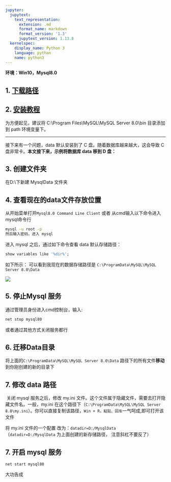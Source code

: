 ```yaml
---
jupyter:
  jupytext:
    text_representation:
      extension: .md
      format_name: markdown
      format_version: '1.3'
      jupytext_version: 1.13.8
  kernelspec:
    display_name: Python 3
    language: python
    name: python3
---
```


<!-- #region -->
**环境：Win10，Mysql8.0**

## 1. [下载路径](https://dev.mysql.com/downloads/mysql/)

## 2. [安装教程](https://blog.csdn.net/qq_34531925/article/details/78022905) 

为方便起见，建议将 C:\Program Files\MySQL\MySQL Server 8.0\bin 目录添加到 path 环境变量下。      

---

接下来有一个问题，data 默认安装到了 C 盘。随着数据库越来越大，这会导致 C 盘非常卡。**本文接下来，示例将数据库 data 移到 D 盘：**

## 3. 创建文件夹

  在D:\下新建 MysqlData 文件夹

## 4. 查看现在的data文件存放位置

从开始菜单打开`Mysql8.0 Command Line Client` 或者 从cmd输入以下命令进入mysql命令行

```sh
mysql -u root -p
然后输入密码，进入 mysql
```

进入 mysql 之后，通过如下命令查看 data 默认存储路径：

```sql
show variables like '%dir%';
```

如下所示：
可以看到我现在的数据存储路径是 `C:\ProgramData\MySQL\MySQL Server 8.0\Data`

![](https://md-picture-1254350681.cos.ap-beijing.myqcloud.com/20201202102559.png)


## 5. 停止Mysql 服务

通过管理员身份进入cmd控制台，输入: 

```sh
net stop mysql80
```

或者通过其他方式关闭服务都行

## 6. 迁移Data目录

将上面的`C:\ProgramData\MySQL\MySQL Server 8.0\Data` 路径下的所有文件**移动**到你刚创建的新的目录下


## 7. 修改 data 路径

 关闭 mysql 服务之后，修改 my.ini 文件。这个文件属于隐藏文件，需要去打开隐藏文件名。一般，my.ini 在这个路径下（`C:\ProgramData\MySQL\MySQL Server 8.0\my.ini`）。你可以直接复制该路径，`Win + R，粘贴、回车`一气呵成,即可打开该文件

将 my.ini 文件的一个配置 改为：`datadir=D:/MysqlData`（`datadir=D:/MysqlData` 为上面创建的新存储路径， 注意斜杠不要反了）

## 7. 开启 mysql 服务

```
net start mysql80
```

大功告成
<!-- #endregion -->

